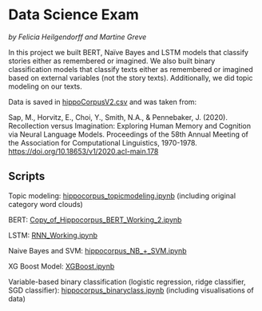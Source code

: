 # Data Science Exam
*by Felicia Heilgendorff and Martine Greve*

In this project we built BERT, Naïve Bayes and LSTM models that classify stories either as remembered or imagined. We also built binary classification models that classify texts either as remembered or imagined based on external variables (not the story texts). Additionally, we did topic modeling on our texts.

Data is saved in [hippoCorpusV2.csv](hippoCorpusV2.csv) and was taken from:

Sap, M., Horvitz, E., Choi, Y., Smith, N.A., & Pennebaker, J. (2020). Recollection versus Imagination: Exploring Human Memory and Cognition via Neural Language Models. Proceedings of the 58th Annual Meeting of the Association for Computational Linguistics, 1970-1978. https://doi.org/10.18653/v1/2020.acl-main.178

## Scripts

Topic modeling: [hippocorpus_topicmodeling.ipynb](hippocorpus_topicmodeling.ipynb) (including original category word clouds)

BERT: [Copy_of_Hippocorpus_BERT_Working_2.ipynb](Copy_of_Hippocorpus_BERT_Working_2.ipynb)

LSTM: [RNN_Working.ipynb](RNN_Working.ipynb)

Naive Bayes and SVM: [hippocorpus_NB_+_SVM.ipynb](hippocorpus_NB_+_SVM.ipynb)

XG Boost Model: [XGBoost.ipynb](XGBoost.ipynb)

Variable-based binary classification (logistic regression, ridge classifier, SGD classifier): [hippocorpus_binaryclass.ipynb](hippocorpus_binaryclass.ipynb) (including visualisations of data)
